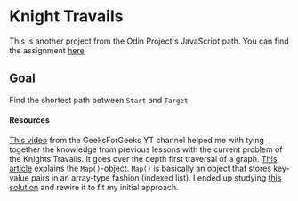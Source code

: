 # Knight Travails
This is another project from the Odin Project's JavaScript path.
You can find the assignment [here](https://www.theodinproject.com/lessons/javascript-knights-travails)

## Goal
Find the shortest path between `Start` and `Target`

#### Resources
[This video](https://www.youtube.com/watch?v=Y40bRyPQQr0&ab_channel=GeeksforGeeks) from the GeeksForGeeks YT channel
helped me with tying together the knowledge from previous lessons with the current problem of the Knights Travails.
It goes over the depth first traversal of a graph.
[This article](https://www.digitalocean.com/community/tutorials/understanding-map-and-set-objects-in-javascript) explains the `Map()`-object. `Map()` is basically an object that stores key-value pairs in an array-type fashion (indexed list).
I ended up studying [this solution](https://www.geeksforgeeks.org/minimum-steps-reach-target-knight/?ref=gcse) and rewire 
it to fit my initial approach.